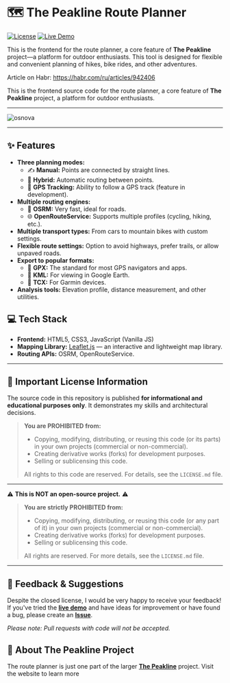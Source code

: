 # 🗺️ The Peakline Route Planner

[![License](https://img.shields.io/badge/License-Proprietary-red.svg)](https://github.com/CyberScoper/peakline-route-planner/blob/main/LICENSE)
[![Live Demo](https://img.shields.io/badge/Live_Demo-Online-brightgreen.svg)](https://www.thepeakline.com/route-planner)

This is the frontend for the route planner, a core feature of **The Peakline** project—a platform for outdoor enthusiasts. This tool is designed for flexible and convenient planning of hikes, bike rides, and other adventures.

Article on Habr: https://habr.com/ru/articles/942406

This is the frontend source code for the route planner, a core feature of **The Peakline** project, a platform for outdoor enthusiasts.

---

![osnova](https://github.com/user-attachments/assets/4bfa4484-bc46-4c57-9ad0-026b9a5038c5)

---

## ✨ Features

*   **Three planning modes:**
    *   ✍️ **Manual:** Points are connected by straight lines.
    *   🚗 **Hybrid:** Automatic routing between points.
    *   📍 **GPS Tracking:** Ability to follow a GPS track (feature in development).
*   **Multiple routing engines:**
    *   🚀 **OSRM:** Very fast, ideal for roads.
    *   🌐 **OpenRouteService:** Supports multiple profiles (cycling, hiking, etc.).
*   **Multiple transport types:** From cars to mountain bikes with custom settings.
*   **Flexible route settings:** Option to avoid highways, prefer trails, or allow unpaved roads.
*   **Export to popular formats:**
    *   💾 **GPX:** The standard for most GPS navigators and apps.
    *   💾 **KML:** For viewing in Google Earth.
    *   💾 **TCX:** For Garmin devices.
*   **Analysis tools:** Elevation profile, distance measurement, and other utilities.

## 💻 Tech Stack

*   **Frontend:** HTML5, CSS3, JavaScript (Vanilla JS)
*   **Mapping Library:** [Leaflet.js](https://leafletjs.com/) — an interactive and lightweight map library.
*   **Routing APIs:** OSRM, OpenRouteService.

---

## 📜 Important License Information

The source code in this repository is published **for informational and educational purposes only**. It demonstrates my skills and architectural decisions.

> **You are PROHIBITED from:**
> *   Copying, modifying, distributing, or reusing this code (or its parts) in your own projects (commercial or non-commercial).
> *   Creating derivative works (forks) for development purposes.
> *   Selling or sublicensing this code.
>
> All rights to this code are reserved. For details, see the `LICENSE.md` file.

---

⚠️ **This is NOT an open-source project.** ⚠️

> **You are strictly PROHIBITED from:**
> *   Copying, modifying, distributing, or reusing this code (or any part of it) in your own projects (commercial or non-commercial).
> *   Creating derivative works (forks) for development purposes.
> *   Selling or sublicensing this code.
>
> All rights are reserved. For more details, see the `LICENSE.md` file.

---

## 💬 Feedback & Suggestions

Despite the closed license, I would be very happy to receive your feedback! If you've tried the **[live demo](https://www.thepeakline.com/route-planner)** and have ideas for improvement or have found a bug, please create an **[Issue](https://github.com/CyberScoper/peakline-route-planner/issues)**.

*Please note: Pull requests with code will not be accepted.*

## 🌲 About The Peakline Project

The route planner is just one part of the larger **[The Peakline](https://www.thepeakline.com/)** project. Visit the website to learn more
